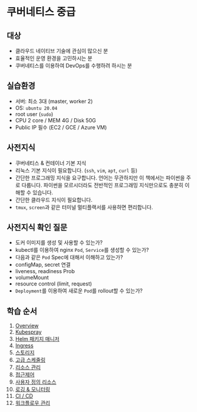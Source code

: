 # 쿠버네티스 중급

## 대상
- 클라우드 네이티브 기술에 관심이 많으신 분
- 효율적인 운영 환경을 고민하시는 분
- 쿠버네티스를 이용하여 DevOps를 수행하려 하시는 분

## 실습환경

- 서버: 최소 3대 (master, worker 2)
- OS: `ubuntu 20.04`
- root user (`sudo`)
- CPU 2 core / MEM 4G / Disk 50G
- Public IP 필수 (EC2 / GCE / Azure VM)

## 사전지식

- 쿠버네티스 & 컨테이너 기본 지식
- 리눅스 기본 지식이 필요합니다. (`ssh`, `vim`, `apt`, `curl` 등)
- 간단한 프로그래밍 지식을 요구합니다. 언어는 무관하지만 이 책에서는 파이썬을 주로 다룹니다. 파이썬을 모르시더라도 전반적인 프로그래밍 지식만으로도 충분히 이해할 수 있습니다.
- 간단한 클라우드 지식이 필요합니다.
- `tmux`, `screen`과 같은 터미널 멀티플랙서를 사용하면 편리합니다.


## 사전지식 확인 질문

- 도커 이미지를 생성 및 사용할 수 있는가?
- kubectl를 이용하여 nginx `Pod`, `Service`를 생성할 수 있는가?
- 다음과 같은 `Pod` Spec에 대해서 이해하고 있는가?
- configMap, secret 연결
- liveness, readiness Prob
- volumeMount
- resource control (limit, request)
- `Deployment`를 이용하여 새로운 `Pod`를 rollout할 수 있는가?


## 학습 순서

1. [Overview](docs/01overview/README.md)
2. [Kubespray](docs/02kubespray/README.md)
3. [Helm 패키지 매니저](docs/03helm/README.md)
4. [Ingress](docs/04ingress/README.md)
5. [스토리지](docs/05storage/README.md)
6. [고급 스케줄링](docs/06scheduling/README.md)
7. [리소스 관리](docs/07resource-mgt/README.md)
8. [접근제어](docs/08access-control/README.md)
9. [사용자 정의 리소스](docs/09crd/README.md)
10. [로깅 & 모니터링](docs/10log-mon/README.md)
11. [CI / CD](docs/11cicd/README.md)
12. [워크플로우 관리](docs/12workflow/README.md)
